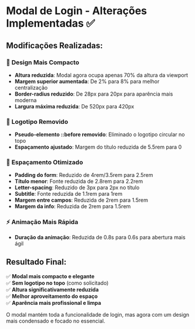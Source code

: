 # Modal de Login - Alterações Implementadas ✅

## Modificações Realizadas:

### 🎨 **Design Mais Compacto**
- **Altura reduzida**: Modal agora ocupa apenas 70% da altura da viewport
- **Margem superior aumentada**: De 2% para 8% para melhor centralização
- **Border-radius reduzido**: De 28px para 20px para aparência mais moderna
- **Largura máxima reduzida**: De 520px para 420px

### 🚫 **Logotipo Removido**
- **Pseudo-elemento ::before removido**: Eliminado o logotipo circular no topo
- **Espaçamento ajustado**: Margem do título reduzida de 5.5rem para 0

### 📏 **Espaçamento Otimizado**
- **Padding do form**: Reduzido de 4rem/3.5rem para 2.5rem
- **Título menor**: Fonte reduzida de 2.8rem para 2.2rem
- **Letter-spacing**: Reduzido de 3px para 2px no título
- **Subtitle**: Fonte reduzida de 1.1rem para 1rem
- **Margem entre campos**: Reduzida de 2rem para 1.5rem
- **Margem da info**: Reduzida de 2rem para 1.5rem

### ⚡ **Animação Mais Rápida**
- **Duração da animação**: Reduzida de 0.8s para 0.6s para abertura mais ágil

## Resultado Final:

✅ **Modal mais compacto e elegante**  
✅ **Sem logotipo no topo** (como solicitado)  
✅ **Altura significativamente reduzida**  
✅ **Melhor aproveitamento do espaço**  
✅ **Aparência mais profissional e limpa**  

O modal mantém toda a funcionalidade de login, mas agora com um design mais condensado e focado no essencial.
